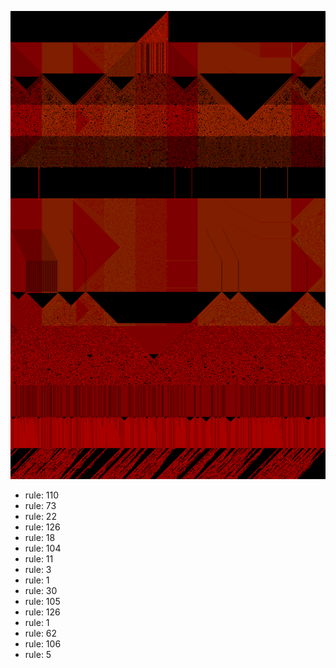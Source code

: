 ![photo](./output.png) 
 * rule: 110
* rule: 73
* rule: 22
* rule: 126
* rule: 18
* rule: 104
* rule: 11
* rule: 3
* rule: 1
* rule: 30
* rule: 105
* rule: 126
* rule: 1
* rule: 62
* rule: 106
* rule: 5
